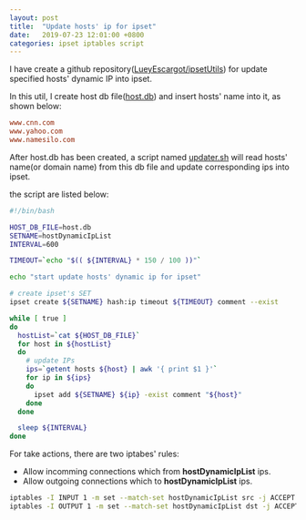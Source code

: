```yaml
---
layout: post
title:  "Update hosts' ip for ipset"
date:   2019-07-23 12:01:00 +0800
categories: ipset iptables script
---
```


I have create a github repository([LueyEscargot/ipsetUtils](LueyEscargot/ipsetUtils)) for update specified hosts' dynamic IP into ipset.

In this util, I create host db file([host.db](https://github.com/LueyEscargot/ipsetUtils/blob/master/updater/host.db)) and insert hosts' name into it, as shown below:

```cfg
www.cnn.com
www.yahoo.com
www.namesilo.com
```

After host.db has been created, a script named [updater.sh](https://github.com/LueyEscargot/ipsetUtils/blob/master/updater/updater.sh) will read hosts' name(or domain name) from this db file and update corresponding ips into ipset.

the script are listed below:

```sh
#!/bin/bash

HOST_DB_FILE=host.db
SETNAME=hostDynamicIpList
INTERVAL=600

TIMEOUT=`echo "$(( ${INTERVAL} * 150 / 100 ))"`

echo "start update hosts' dynamic ip for ipset"

# create ipset's SET
ipset create ${SETNAME} hash:ip timeout ${TIMEOUT} comment --exist

while [ true ]
do
  hostList=`cat ${HOST_DB_FILE}`
  for host in ${hostList}
  do
    # update IPs
    ips=`getent hosts ${host} | awk '{ print $1 }'`
    for ip in ${ips}
    do
      ipset add ${SETNAME} ${ip} -exist comment "${host}"
    done
  done

  sleep ${INTERVAL}
done
```

For take actions, there are two iptabes' rules:

- Allow incomming connections which from **hostDynamicIpList** ips.
- Allow outgoing connections which to **hostDynamicIpList** ips.

```sh
iptables -I INPUT 1 -m set --match-set hostDynamicIpList src -j ACCEPT
iptables -I OUTPUT 1 -m set --match-set hostDynamicIpList dst -j ACCEPT
```

